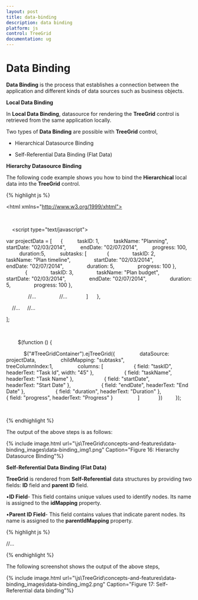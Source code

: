 ```yaml
---
layout: post
title: data-binding
description: data binding
platform: js
control: TreeGrid
documentation: ug
---
```


# Data Binding

**Data Binding** is the process that establishes a connection between the application and different kinds of data sources such as business objects.

**Local Data Binding**

In **Local Data Binding**, datasource for rendering the **TreeGrid** control is retrieved from the same application locally.

Two types of **Data Binding** are possible with **TreeGrid** control, 

* Hierarchical Datasource Binding

* Self-Referential Data Binding (Flat Data)

**Hierarchy Datasource Binding**

The following code example shows you how to bind the **Hierarchical** local data into the **TreeGrid** control.

{% highlight js %}

<!DOCTYPE html>
<html xmlns="http://www.w3.org/1999/xhtml">

<head>
    <title>Getting Started with TreeGrid Control for JavaScript</title>
    <meta charset="utf-8" />   
    <!-- style sheet for default theme(flat azure) -->
    <link href=" http://cdn.syncfusion.com/13.1.0.21/js/web/flat-azure/ej.web.all.min.css" rel="stylesheet" />   
    <!--scripts-->  
    <script src="http://code.jquery.com/jquery-1.10.2.min.js"></script>
    <script src="http://borismoore.github.io/jsrender/jsrender.min.js"></script>
    <script src="http://ajax.aspnetcdn.com/ajax/globalize/0.1.1/globalize.js"></script>
    <script src="http://cdnjs.cloudflare.com/ajax/libs/jquery-easing/1.3/jquery.easing.min.js"></script>
    <script src="http://cdn.syncfusion.com/13.1.0.21/js/web/ej.web.all.min.js" type="text/javascript"></script>

    <script type="text/javascript">


var projectData = [
     {
         taskID: 1,
         taskName: "Planning",
         startDate: "02/03/2014",
         endDate: "02/07/2014",
         progress: 100,
         duration:5,
         subtasks: [
             {
               taskID: 2,
               taskName: "Plan timeline",
               startDate: "02/03/2014",
               endDate: "02/07/2014",
               duration: 5,
               progress: 100 },
             {
               taskID: 3,
               taskName: "Plan budget",
               startDate: "02/03/2014",
               endDate: "02/07/2014",
               duration: 5,
               progress: 100 },

               //...
               //...
            ]
     },

    //...
    //...

];
  </script>
</head>

<body>
<script type="text/javascript">        

        $(function () {

            $("#TreeGridContainer").ejTreeGrid({
                dataSource: projectData,
                childMapping: "subtasks",
                treeColumnIndex:1,
                columns: [
                    { field: "taskID", headerText: "Task Id", width: "45" },
                    { field: "taskName", headerText: "Task Name" },
                    { field: "startDate", headerText: "Start Date" },
                    { field: "endDate", headerText: "End Date" },
                    { field: "duration", headerText: "Duration" },
                    { field: "progress", headerText: "Progress" }
                ]
            })
        });

    </script>
</body>

</html>


{% endhighlight %}







The output of the above steps is as follows:

{% include image.html url="\js\TreeGrid\concepts-and-features\data-binding_images\data-binding_img1.png" Caption="Figure 16: Hierarchy Datasource Binding"%}

**Self-Referential Data Binding (Flat Data)**

**TreeGrid** is rendered from **Self-Referential** data structures by providing two fields: **ID** field and **parent ID** field.

•**ID Field**- This field contains unique values used to identify nodes. Its name is assigned to the **idMapping** property.

•**Parent ID Field**- This field contains values that indicate parent nodes. Its name is assigned to the **parentIdMapping** property.



{% highlight js %}

//...
<script type="text/javascript">      

 var projectData1 = [

             { taskID: 1, taskName: "Task 1", startDate: "02/03/2014", endDate: "03/07/2014", duration: 5},

            { taskID: 2, pId: 1, taskName: "Child Task 1", startDate: "02/03/2014", endDate: "02/07/2014", duration: 5},

            { taskID: 3, pId: 1, taskName: "Child Task 2", startDate: "02/03/2014", endDate: "02/07/2014", duration: 5, progress: "100" },

            { taskID: 22, pId: 2, taskName: "Sub Child Task 1", startDate: "02/03/2014", endDate: "02/07/2014", duration: 5 },

            { taskID: 23, pId: 2, taskName: "Sub Child Task 2", startDate: "02/03/2014", endDate: "02/07/2014", duration: 5, progress: "100" },

            { taskID: 12, pId: 22, taskName: "Inner Child Task 1", startDate: "02/03/2014", endDate: "02/07/2014", duration: 5},

            { taskID: 13, pId: 22, taskName: "Inner Child Task 2", startDate: "02/03/2014", endDate: "02/07/2014", duration: 5, progress: "100"}, 

            //...

            //...

        ];

     $(function () {

            $("#TreeGridContainer").ejTreeGrid({
                dataSource: projectData1,
                childMapping: "subtasks",
                treeColumnIndex:1,
                idMapping:"taskID",
                parentIdMapping:"pId",
                columns: [
                    { field: "taskID", headerText: "Task Id", width: "45" },
                    { field: "taskName", headerText: "Task Name" },
                    { field: "startDate", headerText: "Start Date" },
                    { field: "endDate", headerText: "End Date" },
                    { field: "duration", headerText: "Duration" },
                    { field: "progress", headerText: "Progress" }
                ]
            })
        });

    </script>


{% endhighlight %}







The following screenshot shows the output of the above steps,

{% include image.html url="\js\TreeGrid\concepts-and-features\data-binding_images\data-binding_img2.png" Caption="Figure 17: Self-Referential data binding"%}



